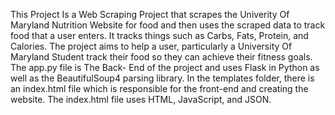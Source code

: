 This Project Is a Web Scraping Project that scrapes the Univerity Of Maryland Nutrition Website for food and then uses the scraped data to track food that a user enters. It tracks things such as Carbs, Fats, Protein, and Calories. 
The project aims to help a user, particularly a University Of Maryland Student track their food so they can achieve their fitness goals.
The app.py file is The Back- End of the project and uses Flask in Python as well as the BeautifulSoup4 parsing library.
In the templates folder, there is an index.html file which is responsible for the front-end and creating the website. The index.html file uses HTML, JavaScript, and JSON.
